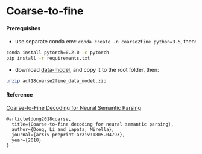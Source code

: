 # Coarse-to-fine

#### Prerequisites

- use separate conda env: `conda create -n coarse2fine python=3.5`, then:
```sh
conda install pytorch=0.2.0 -c pytorch 
pip install -r requirements.txt
```

- download [data-model](https://drive.google.com/file/d/18oMNo4yC01gwMjHcfmE-_G5qE7X5SLYt/view?usp=sharing), and copy it to the root folder, then:

```sh
unzip acl18coarse2fine_data_model.zip
```

#### Reference

[Coarse-to-Fine Decoding for Neural Semantic Parsing](http://homepages.inf.ed.ac.uk/s1478528/acl18-coarse2fine.pdf)
```
@article{dong2018coarse,
  title={Coarse-to-fine decoding for neural semantic parsing},
  author={Dong, Li and Lapata, Mirella},
  journal={arXiv preprint arXiv:1805.04793},
  year={2018}
}
```